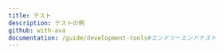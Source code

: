 ```yaml
---
title: テスト
description: テストの例
github: with-ava
documentation: /guide/development-tools#エンドツーエンドテスト
---
```


<!-- title: Testing -->
<!-- description: Testing example with Nuxt.js -->
